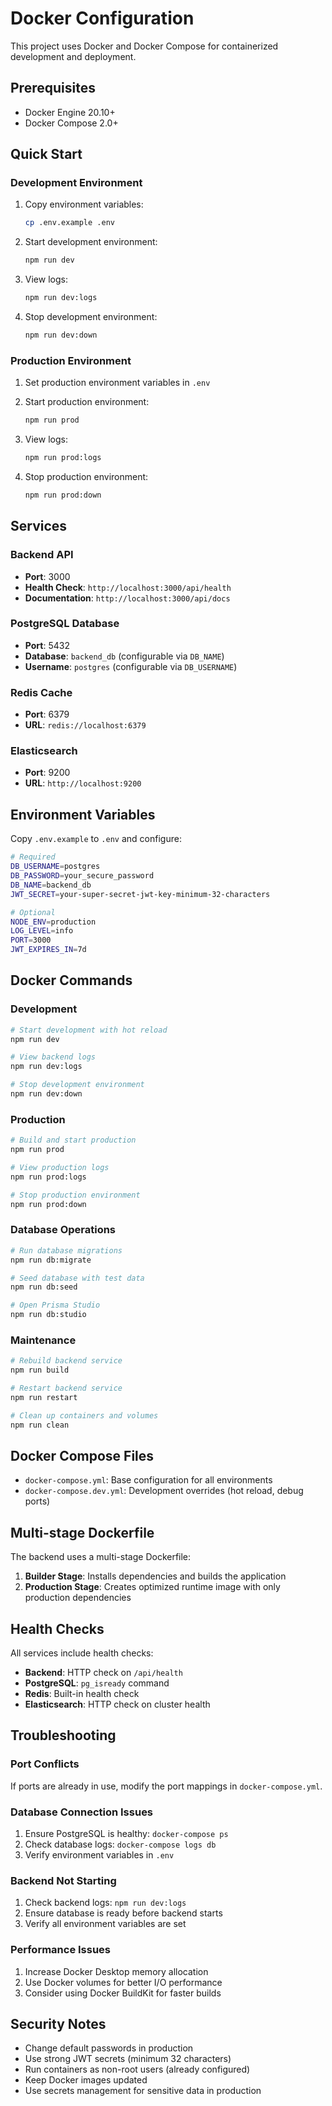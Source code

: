 # Docker Configuration

This project uses Docker and Docker Compose for containerized development and deployment.

## Prerequisites

- Docker Engine 20.10+
- Docker Compose 2.0+

## Quick Start

### Development Environment

1. Copy environment variables:
   ```bash
   cp .env.example .env
   ```

2. Start development environment:
   ```bash
   npm run dev
   ```

3. View logs:
   ```bash
   npm run dev:logs
   ```

4. Stop development environment:
   ```bash
   npm run dev:down
   ```

### Production Environment

1. Set production environment variables in `.env`
2. Start production environment:
   ```bash
   npm run prod
   ```

3. View logs:
   ```bash
   npm run prod:logs
   ```

4. Stop production environment:
   ```bash
   npm run prod:down
   ```

## Services

### Backend API
- **Port**: 3000
- **Health Check**: `http://localhost:3000/api/health`
- **Documentation**: `http://localhost:3000/api/docs`

### PostgreSQL Database
- **Port**: 5432
- **Database**: `backend_db` (configurable via `DB_NAME`)
- **Username**: `postgres` (configurable via `DB_USERNAME`)

### Redis Cache
- **Port**: 6379
- **URL**: `redis://localhost:6379`

### Elasticsearch
- **Port**: 9200
- **URL**: `http://localhost:9200`

## Environment Variables

Copy `.env.example` to `.env` and configure:

```bash
# Required
DB_USERNAME=postgres
DB_PASSWORD=your_secure_password
DB_NAME=backend_db
JWT_SECRET=your-super-secret-jwt-key-minimum-32-characters

# Optional
NODE_ENV=production
LOG_LEVEL=info
PORT=3000
JWT_EXPIRES_IN=7d
```

## Docker Commands

### Development
```bash
# Start development with hot reload
npm run dev

# View backend logs
npm run dev:logs

# Stop development environment
npm run dev:down
```

### Production
```bash
# Build and start production
npm run prod

# View production logs
npm run prod:logs

# Stop production environment
npm run prod:down
```

### Database Operations
```bash
# Run database migrations
npm run db:migrate

# Seed database with test data
npm run db:seed

# Open Prisma Studio
npm run db:studio
```

### Maintenance
```bash
# Rebuild backend service
npm run build

# Restart backend service
npm run restart

# Clean up containers and volumes
npm run clean
```

## Docker Compose Files

- `docker-compose.yml`: Base configuration for all environments
- `docker-compose.dev.yml`: Development overrides (hot reload, debug ports)

## Multi-stage Dockerfile

The backend uses a multi-stage Dockerfile:

1. **Builder Stage**: Installs dependencies and builds the application
2. **Production Stage**: Creates optimized runtime image with only production dependencies

## Health Checks

All services include health checks:

- **Backend**: HTTP check on `/api/health`
- **PostgreSQL**: `pg_isready` command
- **Redis**: Built-in health check
- **Elasticsearch**: HTTP check on cluster health

## Troubleshooting

### Port Conflicts
If ports are already in use, modify the port mappings in `docker-compose.yml`.

### Database Connection Issues
1. Ensure PostgreSQL is healthy: `docker-compose ps`
2. Check database logs: `docker-compose logs db`
3. Verify environment variables in `.env`

### Backend Not Starting
1. Check backend logs: `npm run dev:logs`
2. Ensure database is ready before backend starts
3. Verify all environment variables are set

### Performance Issues
1. Increase Docker Desktop memory allocation
2. Use Docker volumes for better I/O performance
3. Consider using Docker BuildKit for faster builds

## Security Notes

- Change default passwords in production
- Use strong JWT secrets (minimum 32 characters)
- Run containers as non-root users (already configured)
- Keep Docker images updated
- Use secrets management for sensitive data in production